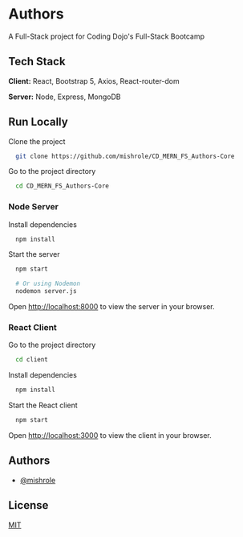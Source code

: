 # Authors

A Full-Stack project for Coding Dojo's Full-Stack Bootcamp


## Tech Stack

**Client:** React, Bootstrap 5, Axios, React-router-dom

**Server:** Node, Express, MongoDB


## Run Locally

Clone the project

```bash
  git clone https://github.com/mishrole/CD_MERN_FS_Authors-Core
```

Go to the project directory

```bash
  cd CD_MERN_FS_Authors-Core
```


### Node Server

Install dependencies

```bash
  npm install
```

Start the server

```bash
  npm start

  # Or using Nodemon
  nodemon server.js

```


Open [http://localhost:8000](http://localhost:8000) to view the server in your browser.

### React Client

Go to the project directory

```bash
  cd client
```

Install dependencies

```bash
  npm install
```

Start the React client

```bash
  npm start
```

Open [http://localhost:3000](http://localhost:3000) to view the client in your browser.


## Authors

- [@mishrole](https://www.github.com/mishrole)


## License

[MIT](https://choosealicense.com/licenses/mit/)
